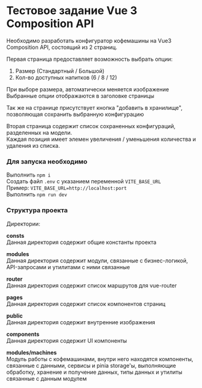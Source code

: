 # Тестовое задание Vue 3 Composition API

Необходимо разработать конфигуратор кофемашины на Vue3 Composition API, состоящий из 2 страниц.

Первая страница предоставляет возможность выбрать опции:

1. Размер (Стандартный / Большой)
2. Кол-во доступных напитков (6 / 8 / 12)

При выборе размера, автоматически меняется изображение \
Выбранные опции отображаются в заголовке страницы

Так же на странице присутствует кнопка "добавить в хранилище", позволяющая сохранить выбранную конфигурацию

Вторая страница содержит список сохраненных конфигураций, разделенных на модели. \
Каждая позиция имеет элемен увеличения / уменьшения количества и удаления из списка.

### Для запуска необходимо

Выполнить ```npm i``` \
Создать файл ```.env``` с указанием переменной ```VITE_BASE_URL``` \
Пример: ```VITE_BASE_URL=http://localhost:port``` \
Выполнить ```npm run dev```

### Структура проекта

Директории:

**consts** \
Данная директория содержит общие константы проекта

**modules** \
Данная директория содержит модули, связанные с бизнес-логикой, API-запросами и утилитами с ними связанные

**router** \
Данная директория содержит список маршрутов для vue-router

**pages** \
Данная директория содержит список компонентов страниц

**public** \
Данная директория содержит внутренние изображения

**components** \
Данная директория содержит UI компоненты

**modules/machines** \
Модуль работы с кофемашинами, внутри него находятся компоненты, связанные с данными, сервисы и pinia storage'ы,
выполняющие обработку, хранение и получение данных, типы данных и утилиты связанные с данным модулем
